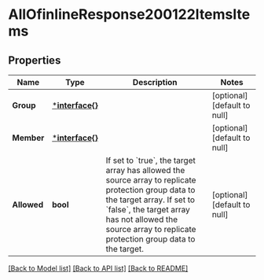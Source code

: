 # AllOfinlineResponse200122ItemsItems

## Properties
Name | Type | Description | Notes
------------ | ------------- | ------------- | -------------
**Group** | [***interface{}**](interface{}.md) |  | [optional] [default to null]
**Member** | [***interface{}**](interface{}.md) |  | [optional] [default to null]
**Allowed** | **bool** | If set to &#x60;true&#x60;, the target array has allowed the source array to replicate protection group data to the target array. If set to &#x60;false&#x60;, the target array has not allowed the source array to replicate protection group data to the target. | [optional] [default to null]

[[Back to Model list]](../README.md#documentation-for-models) [[Back to API list]](../README.md#documentation-for-api-endpoints) [[Back to README]](../README.md)

